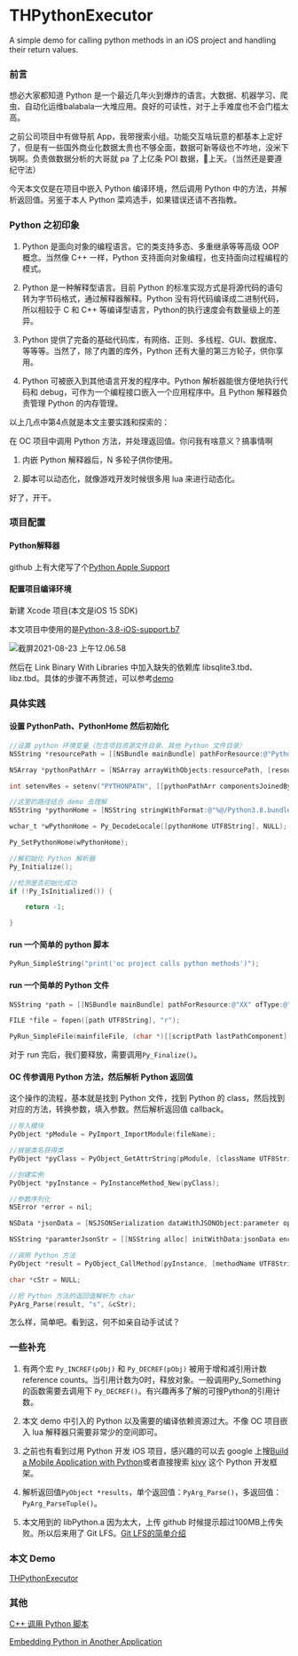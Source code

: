 # THPythonExecutor
A simple demo for calling python methods in an iOS project and handling their return values.

### 前言

想必大家都知道 Python 是一个最近几年火到爆炸的语言。大数据、机器学习、爬虫、自动化运维balabala一大堆应用。良好的可读性，对于上手难度也不会门槛太高。

之前公司项目中有做导航 App，我带搜索小组。功能交互啥玩意的都基本上定好了，但是有一些国外商业化数据太贵也不够全面，数据可新等级也不咋地，没米下锅啊。负责做数据分析的大哥就 pa 了上亿条 POI 数据，🐂上天。（当然还是要遵纪守法）

今天本文仅是在项目中嵌入 Python 编译环境，然后调用 Python 中的方法，并解析返回值。另鉴于本人 Python 菜鸡选手，如果错误还请不吝指教。

### Python 之初印象

1. Python 是面向对象的编程语言。它的类支持多态、多重继承等等高级 OOP 概念。当然像 C++ 一样，Python 支持面向对象编程，也支持面向过程编程的模式。

2. Python 是一种解释型语言。目前 Python 的标准实现方式是将源代码的语句转为字节码格式，通过解释器解释。Python 没有将代码编译成二进制代码，所以相较于 C 和 C++ 等编译型语言，Python的执行速度会有数量级上的差异。

3. Python 提供了完备的基础代码库，有网络、正则、多线程、GUI、数据库、等等等。当然了，除了内置的库外，Python 还有大量的第三方轮子，供你享用。

4. Python 可被嵌入到其他语言开发的程序中。Python 解析器能很方便地执行代码和 debug，可作为一个编程接口嵌入一个应用程序中。且 Python 解释器负责管理 Python 的内存管理。

以上几点中第4点就是本文主要实践和探索的：

在 OC 项目中调用 Python 方法，并处理返回值。你问我有啥意义？搞事情啊

1. 内嵌 Python 解释器后，N 多轮子供你使用。

2. 脚本可以动态化，就像游戏开发时候很多用 lua 来进行动态化。

好了，开干。

### 项目配置

#### Python解释器

github 上有大佬写了个[Python Apple Support](https://github.com/beeware/Python-Apple-support)

#### 配置项目编译环境

新建 Xcode 项目(本文是iOS 15 SDK)

本文项目中使用的是[Python-3.8-iOS-support.b7](https://github.com/beeware/Python-Apple-support/releases/tag/3.8-b7)

![截屏2021-08-23 上午12.06.58](https://tva1.sinaimg.cn/large/008i3skNgy1gtqqu325hcj60mw082glz02.jpg)

然后在 Link Binary With Libraries 中加入缺失的依赖库 libsqlite3.tbd、libz.tbd。具体的步骤不再赘述，可以参考[demo](https://github.com/cocoonbud/THPythonExecutor)

### 具体实践

#### 设置 PythonPath、PythonHome 然后初始化

```objective-c
//设置 python 环境变量（包含项目资源文件目录、其他 Python 文件目录）
NSString *resourcePath = [[NSBundle mainBundle] pathForResource:@"Python_script" ofType:@"bundle"];

NSArray *pythonPathArr = [NSArray arrayWithObjects:resourcePath, [resourcePath stringByAppendingPathComponent:@" "], [resourcePath stringByAppendingPathComponent:@"Python"], nil];

int setenvRes = setenv("PYTHONPATH", [[pythonPathArr componentsJoinedByString:@":"] UTF8String], 1);

//这里的路径结合 demo 去理解
NSString *pythonHome = [NSString stringWithFormat:@"%@/Python3.8.bundle/Resources", [[NSBundle mainBundle] resourcePath], nil];

wchar_t *wPythonHome = Py_DecodeLocale([pythonHome UTF8String], NULL);

Py_SetPythonHome(wPythonHome);

//解初始化 Python 解析器
Py_Initialize();

//检测是否初始化成功
if (!Py_IsInitialized()) {

	return -1;

}
```

#### run 一个简单的 python 脚本

```objective-c
PyRun_SimpleString("print('oc project calls python methods')");
```

#### run 一个简单的 Python 文件

```objective-c
NSString *path = [[NSBundle mainBundle] pathForResource:@"XX" ofType:@"py"];

FILE *file = fopen([path UTF8String], "r");

PyRun_SimpleFile(mainfileFile, (char *)[[scriptPath lastPathComponent] UTF8String]);
```

对于 run 完后，我们要释放，需要调用`Py_Finalize()`。

#### OC 传参调用 Python 方法，然后解析 Python 返回值

这个操作的流程，基本就是找到 Python 文件，找到 Python 的 class，然后找到对应的方法，转换参数，填入参数。然后解析返回值 callback。

```objective-c
//导入模块
PyObject *pModule = PyImport_ImportModule(fileName);

//根据类名获得类
PyObject *pyClass = PyObject_GetAttrString(pModule, [className UTF8String]);

//创建实例
PyObject *pyInstance = PyInstanceMethod_New(pyClass);

//参数序列化
NSError *error = nil;

NSData *jsonData = [NSJSONSerialization dataWithJSONObject:parameter options:NSJSONWritingPrettyPrinted error:&error];

NSString *paramterJsonStr = [[NSString alloc] initWithData:jsonData encoding:NSUTF8StringEncoding];

//调用 Python 方法
PyObject *result = PyObject_CallMethod(pyInstance, [methodName UTF8String], "(N,s)", [paramterStr UTF8String]);

char *cStr = NULL;

//把 Python 方法的返回值解析为 char
PyArg_Parse(result, "s", &cStr);
```

怎么样，简单吧。看到这，何不如亲自动手试试？

### 一些补充

1. 有两个宏 `Py_INCREF(pObj)` 和 `Py_DECREF(pObj)` 被用于增和减引用计数 reference counts。当引用计数为0时，释放对象。一般调用Py_Something的函数需要去调用下 `Py_DECREF()`。有兴趣再多了解的可搜Python的引用计数。

2. 本文 demo 中引入的 Python 以及需要的编译依赖资源过大。不像 OC 项目嵌入 lua 解释器只需要非常少的空间即可。

3. 之前也有看到过用 Python 开发 iOS 项目，感兴趣的可以去 google 上搜[Build a Mobile Application with Python](https://www.google.com.hk/search?q=Build+a+Mobile+Application+with+Python&oq=Build+a+Mobile+Application+with+Python&aqs=chrome..69i57.653j0j4&sourceid=chrome&ie=UTF-8)或者直接搜索 [kivy](https://github.com/kivy/kivy) 这个 Python 开发框架。

4. 解析返回值`PyObject *results`，单个返回值：`PyArg_Parse()`，多返回值：`PyArg_ParseTuple()`。

5. 本文用到的 libPython.a 因为太大，上传 github 时候提示超过100MB上传失败。所以后来用了 Git LFS。[Git LFS的简单介绍](https://juejin.cn/post/6998094133701115911)

### 本文 Demo

[THPythonExecutor](https://github.com/cocoonbud/THPythonExecutor)

### 其他

[C++ 调用 Python 脚本](https://zhuanlan.zhihu.com/p/79896193)

[Embedding Python in Another Application](https://docs.python.org/3/extending/embedding.html?highlight=pyarg_parsetuple)
